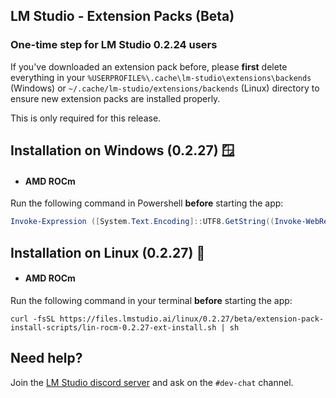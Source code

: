 ## LM Studio - Extension Packs (Beta)

### One-time step for LM Studio 0.2.24 users
If you've downloaded an extension pack before, please **first** delete everything in your `%USERPROFILE%\.cache\lm-studio\extensions\backends` (Windows) or `~/.cache/lm-studio/extensions/backends` (Linux) directory to ensure new extension packs are installed properly. 

This is only required for this release.

## Installation on Windows (0.2.27) 🪟

- #### AMD ROCm
Run the following command in Powershell **before** starting the app:
```ps1
Invoke-Expression ([System.Text.Encoding]::UTF8.GetString((Invoke-WebRequest -Uri https://files.lmstudio.ai/windows/extension-pack-install-scripts/win-rocm-0.2.27-ext-install.ps1 -UseBasicParsing).Content))
```

## Installation on Linux (0.2.27) 🐧

- #### AMD ROCm

Run the following command in your terminal **before** starting the app:
```shell
curl -fsSL https://files.lmstudio.ai/linux/0.2.27/beta/extension-pack-install-scripts/lin-rocm-0.2.27-ext-install.sh | sh
```

## Need help?
Join the [LM Studio discord server](https://discord.gg/pwQWNhmQTY) and ask on the `#dev-chat` channel.
